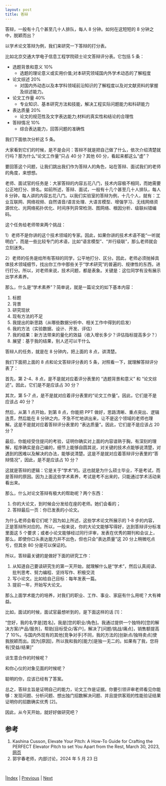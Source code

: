 ```yaml
---
layout: post
title: 答辩
---
```


答辩，一般有十几个甚至几十人排队，每人 8 分钟。如何在这短短的 8 分钟之中，脱颖而出？

以学术论文答辩为例，我们来研究一下答辩的打分表。

比如北京交通大学电子信息工程学院硕士论文答辩评分表。它包括 5 条：

- 选题背景和意义 10%
  - 选题的理论意义或实用价值;对本研究领域国内外学术动态的了解程度
- 论文综述 20%
  - 对国内外动态以及本学科领域前沿知识的了解程度以及对文献资料的掌握及综述能力。
- 论文工作量 40%
  - 专业知识、基本研究方法和技能，解决工程实际问题能力和科研能力
- 表达质量 20%
  - 论文的规范性及文字表达能力;材料的真实性和结论的合理性
- 答辩情况 10%
  - 综合表达能力，回答问题的准确性

我们下面依次分析这 5 条。

大家看到它们的时候，是不是会问：答辩不就是把自己做了什么，依次介绍清楚就行吗？那为什么“论文工作量”只占 40 分？其他 60 分，看起来都这么“虚”？

要回答这个问题，让我们跳出我们作为答辩人的角色，站在答辩、面试我们的老师的角度，来想想。

老师、面试官的任务是：大家答辩的内容五花八门，技术内容极不相同，而她需要公正地打分、排名。如前所述，答辩、面试，一般有十几个甚至几十人排队，每人 8 分钟，每人讲的内容五花八门。以我们实验室的答辩为例，十几个人，就有：工业互联网、网络视频、自然语音/语言处理、大语言模型、增强学习、无线网络资源优化、光网络拓扑优化、时间序列异常检测、图网络、根因分析、级联纠错编码。

这个任务给老师带来两个挑战：

1）老师不是你讲的这个技术领域的专家。因此，如果你讲的技术术语不能“一听就明白”，而是一些比较专门的术语，比如“语言模型”、“并行级联”，那么老师就会立刻迷失。

2）老师的任务是给所有答辩的同学，公平地打分、区分。因此，老师必须抛掉具体技术领域细节，找出你工作中那些关于“学术研究”的普遍的、规律性的东西，进行打分。所以，对老师来说，技术问题，都是表象。关键是：这位同学有没有展示出学术素养。

那么，什么是“学术素养”？简单说，就是一篇论文的如下基本内容：
1. 标题
1. 背景
1. 研究现状
1. 现有方法的不足
1. 我提出的新思路（从哪些数据分析中、相关工作中得到的启发）
1. 我的方法（实验数据、设计、开发、评估）
1. 我的结果：新方法带来的量化的效益（收入增长多少？评估指标提高多少？）
1. 展望：基于我的结果，别人还可以干什么

答辩人的任务，就是在 8 分钟内，把上面的 8 点，讲清楚。

我们下面把上面的 8 点和论文答辩评分表的 5 条，对照看一下，就理解答辩评分表了：

首先，第 2-4、8 点，是不是就对应着评分表里的 “选题背景和意义” 和 “论文综述”。因此，它们是不是应该占 30 分？

其次，第 5-7 点，是不是就对应着评分表里的“论文工作量”。因此，它们是不是应该占 40 分？

然后，从第 1 点开始，到第 8 点，你能把 PPT 做好，思路清晰、重点突出、逻辑连贯，然后能在 8 分钟之内，不急不忙地讲出来，让不是这个领域的老师也理解。这是不是就对应着答辩评分表里的 “表达质量”。因此，它们是不是应该占 20 分？

最后，你能经受住提问的考验，证明你确实对上面的内容谙熟于胸，有深刻的理解，程序确实是自己编的，细节上能够自圆其说，对关键的技术点能够说清楚，对遇到的困难以及解决的办法，能够说清楚。这是不是就对应着答辩评分表里的“答辩情况”，因此，是不是应该占 10 分？

这就是答辩的逻辑：它是关于“学术”的。这也就是为什么硕士毕业，不是考试，而是答辩的原因。因为上面这些学术素养，考试是考不出来的，只能通过学术活动来看出来。

那么，什么对论文答辩有极大的帮助呢？两个东西：
1. 你的大论文，到时候会分发给在座的老师。她们会看的；
2. 答辩最后一页：你已发表的小论文。

为什么老师会看它们呢？因为如上所述，这些学术论文所展示的 1-8 步的内容，正是答辩所对应的。所以，一般来说，你的大论文能够写得好，达到答辩评分标准里面这 5 个要求；或者小论文能够经过同行评审，发表在优秀的期刊和会议上，那么，即使你口头表达能力并不出色，但也只会“表达质量”这 20 分上稍微吃点亏，但其余 80 分是可以保证的。

所以，答辩最关键的是做好下面的研究工作：
1. 从知道自己要读研究生的第一天开始，就理解什么是“学术”，然后认真阅读、批判思考、努力编程、坚持写作、积极交流
2. 写小论文。比如给自己目标：每年发表一篇。
3. 提前一年，开始写大论文。

那么上面学术能力的培养，对我们的职业、工作、事业、家庭有什么用呢？大有裨益。

比如，面试的时候，面试官最想听到的，是下面这样的话 [1]：

“您好，我的名字是[姓名]，我是[您的职业/角色]。我通过提供一个独特的[您的解决方案/产品/服务]，帮助[目标受众/客户]，解决了[问题/挑战/痛点]，销售额提高了 10%。与国内外现有的其他[竞争对手]不同，我的方法的[创新点/独特卖点]使我脱颖而出。因为[原因]，所以我和我的[能力]是独一无二的。如果有了我，您将有[受益/结果]”

谈生意合作的时候呢？

和你心仪的对象见面的时候呢？

聪明的你，应该已经有了答案。

总之，答辩主旨是证明自己的能力，论文工作是证据。你要引领评审老师看见你能够：发现问题、分析问题、想出独门招数解决问题、并且提供客观的性能验证结果证明你的招数确实优秀 [2]。

因此，从今天开始，就好好做研究吧？

## 参考

1. Kashina Cusson, Elevate Your Pitch: A How-To Guide for Crafting the PERFECT Elevator Pitch to set You Apart from the Rest, March 30, 2023, [网页](https://www.linkedin.com/pulse/elevate-your-pitch-how-to-guide-crafting-perfect-elevator-cusson/)
2. 郭宇春老师，内部讨论，2024 年 5 月 23 日

<br/>

|[Index](./) | [Previous](81-conference) | [Next](./)

